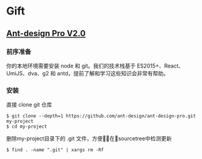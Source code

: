 # Gift


## [Ant-design Pro V2.0](https://pro.ant.design/docs/getting-started-cn)
### 前序准备
你的本地环境需要安装 node 和 git。我们的技术栈基于 ES2015+、React、UmiJS、dva、g2 和 antd，提前了解和学习这些知识会非常有帮助。

### 安装
直接 clone git 仓库
```
$ git clone --depth=1 https://github.com/ant-design/ant-design-pro.git my-project
$ cd my-project
```

删除my-project目录下的 .git 文件，方便在sourcetree中检测更新
```
$ find . -name ".git" | xargs rm -Rf
```
